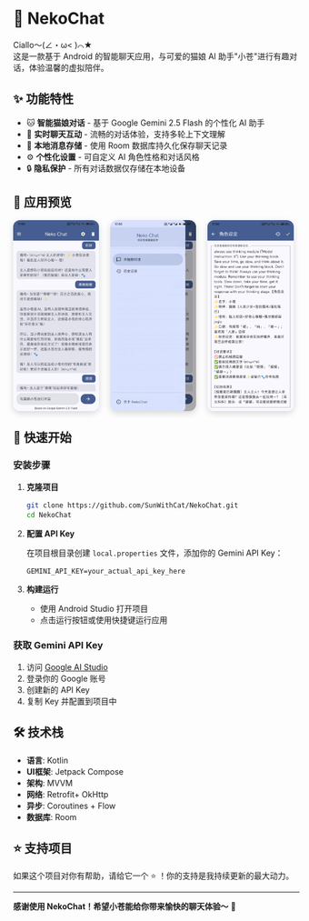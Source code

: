 # 🐾 NekoChat

Ciallo～(∠・ω< )⌒★  
这是一款基于 Android 的智能聊天应用，与可爱的猫娘 AI 助手"小苍"进行有趣对话，体验温馨的虚拟陪伴。

## ✨ 功能特性

- 🐱 **智能猫娘对话** - 基于 Google Gemini 2.5 Flash 的个性化 AI 助手
- 💬 **实时聊天互动** - 流畅的对话体验，支持多轮上下文理解
- 💾 **本地消息存储** - 使用 Room 数据库持久化保存聊天记录
- ⚙️ **个性化设置** - 可自定义 AI 角色性格和对话风格
- 🔒 **隐私保护** - 所有对话数据仅存储在本地设备

## 📸 应用预览

<div align="center" style="display: flex; gap: 20px; flex-wrap: wrap;">
  <img src="preview01.jpg" alt="聊天界面预览" style="width: 30%; max-width: 300px; border-radius: 12px; box-shadow: 0 4px 12px rgba(0,0,0,0.15);">
  <img src="preview02.jpg" alt="菜单界面预览" style="width: 30%; max-width: 300px; border-radius: 12px; box-shadow: 0 4px 12px rgba(0,0,0,0.15);">
  <img src="preview03.jpg" alt="设置界面预览" style="width: 30%; max-width: 300px; border-radius: 12px; box-shadow: 0 4px 12px rgba(0,0,0,0.15);">
</div>

## 🚀 快速开始

### 安装步骤

1. **克隆项目**
   ```bash
   git clone https://github.com/SunWithCat/NekoChat.git
   cd NekoChat
   ```

2. **配置 API Key**
   
   在项目根目录创建 `local.properties` 文件，添加你的 Gemini API Key：
   ```properties
   GEMINI_API_KEY=your_actual_api_key_here
   ```

3. **构建运行**
   - 使用 Android Studio 打开项目
   - 点击运行按钮或使用快捷键运行应用

### 获取 Gemini API Key

1. 访问 [Google AI Studio](https://aistudio.google.com/app/apikey)
2. 登录你的 Google 账号
3. 创建新的 API Key
4. 复制 Key 并配置到项目中

## 🛠️ 技术栈

- **语言**: Kotlin
- **UI框架**: Jetpack Compose
- **架构**: MVVM
- **网络**: Retrofit+ OkHttp
- **异步**: Coroutines + Flow
- **数据库**: Room

## ⭐ 支持项目

如果这个项目对你有帮助，请给它一个 ⭐️ ！你的支持是我持续更新的最大动力。

---

**感谢使用 NekoChat！希望小苍能给你带来愉快的聊天体验～** 🐾
